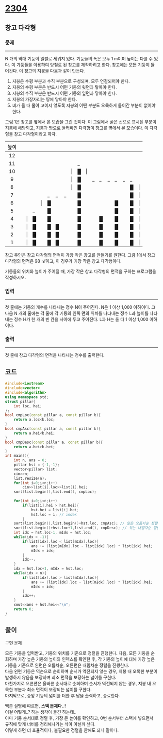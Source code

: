 # [2304](https://www.acmicpc.net/problem/2304)

## 창고 다각형

### 문제

---

N 개의 막대 기둥이 일렬로 세워져 있다. 기둥들의 폭은 모두 1 m이며 높이는 다를 수 있다. 이 기둥들을 이용하여 양철로 된 창고를 제작하려고 한다. 창고에는 모든 기둥이 들어간다. 이 창고의 지붕을 다음과 같이 만든다.

1. 지붕은 수평 부분과 수직 부분으로 구성되며, 모두 연결되어야 한다.
2. 지붕의 수평 부분은 반드시 어떤 기둥의 윗면과 닿아야 한다.
3. 지붕의 수직 부분은 반드시 어떤 기둥의 옆면과 닿아야 한다.
4. 지붕의 가장자리는 땅에 닿아야 한다.
5. 비가 올 때 물이 고이지 않도록 지붕의 어떤 부분도 오목하게 들어간 부분이 없어야 한다.

그림 1은 창고를 옆에서 본 모습을 그린 것이다. 이 그림에서 굵은 선으로 표시된 부분이 지붕에 해당되고, 지붕과 땅으로 둘러싸인 다각형이 창고를 옆에서 본 모습이다. 이 다각형을 창고 다각형이라고 하자.

|높이   ||||||||||||||||||
|:-:|-|-|-|-|-|-|-|-|-|-|-|-|-|-|-|-|-|
|12 ||||||||||||||||||
|11 |||||||||_|||||||||
|10 ||||||||\||█|\|||||||||
|9  ||||||||\||█||_|_|_|_|_|_||
|8  ||||||||\||█|||||||█|\||
|7  |||||_|_|_||█|||||||█|\||
|6  ||||\||█||||█|||||█||█|\||
|5  || |_||█||||█|||||█||█|\||
|4  ||\||█||█||||█|||█||█||█|\||
|3  ||\||█||█|█|||█|||█||█||█|\||
|2  ||\||█||█|█|||█|||█||█||█|\||
|1  ||\||█||█|█|||█|||█||█||█|\||

창고 주인은 창고 다각형의 면적이 가장 작은 창고를 만들기를 원한다. 그림 1에서 창고 다각형의 면적은 98 ㎡이고, 이 경우가 가장 작은 창고 다각형이다.

기둥들의 위치와 높이가 주어질 때, 가장 작은 창고 다각형의 면적을 구하는 프로그램을 작성하시오.

### 입력

---

첫 줄에는 기둥의 개수를 나타내는 정수 N이 주어진다. N은 1 이상 1,000 이하이다. 그 다음 N 개의 줄에는 각 줄에 각 기둥의 왼쪽 면의 위치를 나타내는 정수 L과 높이를 나타내는 정수 H가 한 개의 빈 칸을 사이에 두고 주어진다. L과 H는 둘 다 1 이상 1,000 이하이다.

### 출력

---

첫 줄에 창고 다각형의 면적을 나타내는 정수를 출력한다.

## 코드

```c++
#include<iostream>
#include<vector>
#include<algorithm>
using namespace std;
struct pillar{
    int loc, hei;
};
bool cmpLoc(const pillar a, const pillar b){
    return a.loc<b.loc;
}
bool cmpAsc(const pillar a, const pillar b){
    return a.hei<b.hei;
}
bool cmpDesc(const pillar a, const pillar b){
    return a.hei>b.hei;
}
int main(){
    int n, ans = 0;
    pillar hst = {-1,-1};
    vector<pillar> list;
    cin>>n;
    list.resize(n);
    for(int i=0;i<n;i++)
        cin>>list[i].loc>>list[i].hei;
    sort(list.begin(),list.end(), cmpLoc);
    
    for(int i=0;i<n;i++)
        if(list[i].hei > hst.hei){
            hst.hei = list[i].hei;
            hst.loc = i; // index
        }
    sort(list.begin(),list.begin()+hst.loc, cmpAsc); // 앞은 오름차순 정렬
    sort(list.begin()+hst.loc+1,list.end(), cmpDesc); // 뒤는 내림차순 정렬
    int idx = hst.loc-1, mIdx = hst.loc;
    while(idx > -1){
        if(list[idx].loc < list[mIdx].loc){
            ans += (list[mIdx].loc - list[idx].loc) * list[idx].hei;
            mIdx = idx;
        }
        idx--;
    }
    idx = hst.loc+1, mIdx = hst.loc;
    while(idx < n){
        if(list[idx].loc > list[mIdx].loc){
            ans += (list[idx].loc - list[mIdx].loc) * list[idx].hei;
            mIdx = idx;
        }
        idx++;
    }
    cout<<ans + hst.hei<<"\n";
    return 0;
}
```

## 풀이

구현 문제

모든 기둥을 입력받고, 기둥의 위치를 기준으로 정렬을 진행한다.
다음, 모든 기둥을 순회하며 가장 높은 기둥의 높이와 인덱스를 확인한 후, 각 기둥의 높이에 대해 가장 높은 기둥을 기준으로 왼편은 오름차순, 오른편은 내림차순 정렬을 진행한다.  
다음 왼편 기둥은 역순으로 순회하며 순서가 역전되지 않는 경우, 지붕 내 오목한 부분이 발생하지 않음을 보장하며 최소 면적을 보장하는 넓이를 구한다.  
마찬가지로 오른편은 올바른 순서대로 순회하며 순서가 역전되지 않는 경우, 지붕 내 오목한 부분과 최소 면적이 보장되는 넓이를 구한다.  
마지막으로, 중앙 기둥의 넓이를 더한 후 답을 출력하고, 종료한다.  

백준 설명에 따르면, __스택 문제다..!__  
이걸 어떻게..? 하는 생각이 들긴 하는데..  
아마 기둥 순서대로 정렬 후, 가장 큰 높이를 확인하고, 0번 순서부터 스택에 넣으면서 규칙에 맞게 너비를 정리해나가는 식이 아닐까 싶다.  
이렇게 하면 더 효율적이다, 불필요한 정렬을 안해도 되니 말이다.  
